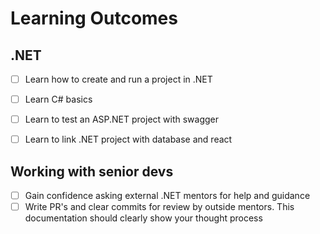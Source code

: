 # Learning Outcomes

## .NET

- [ ] Learn how to create and run a project in .NET
- [ ] Learn C# basics
- [ ] Learn to test an ASP.NET project with swagger
- [ ] Learn to link .NET project with database and react


## Working with senior devs
- [ ] Gain confidence asking external .NET mentors for help and guidance
- [ ] Write PR's and clear commits for review by outside mentors. This documentation should clearly show your thought process
